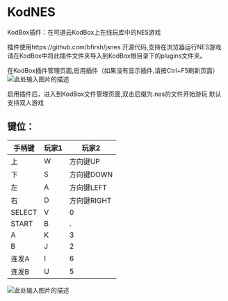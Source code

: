 ﻿# KodNES
 KodBox插件：在可道云KodBox上在线玩库中的NES游戏

插件使用https://github.com/bfirsh/jsnes 开源代码,支持在浏览器运行NES游戏
请在KodBox中将此插件文件夹导入到KodBox根目录下的plugins文件夹。

在KodBox插件管理页面,启用插件（如果没有显示插件,请按Ctrl+F5刷新页面）
![此处输入图片的描述][1]

启用插件后，进入到KodBox文件管理页面,双击后缀为.nes的文件开始游玩
默认支持双人游戏

键位：
---

|  手柄键   | 玩家1  |  玩家2  |
|  ----  | ----  | ----  |
| 上  | W | 方向键UP |
| 下  | S | 方向键DOWN |
| 左  | A | 方向键LEFT |
| 右  | D | 方向键RIGHT |
| SELECT  | V | 0 |
| START  | B | . |
| A  | K | 3 |
| B  | J | 2 |
| 连发A  | I | 6 |
| 连发B  | U | 5 |

![此处输入图片的描述][2]


  [1]: https://s1.ax1x.com/2020/08/27/d4eSjH.png
  [2]: https://s1.ax1x.com/2020/08/27/d4uGPP.png